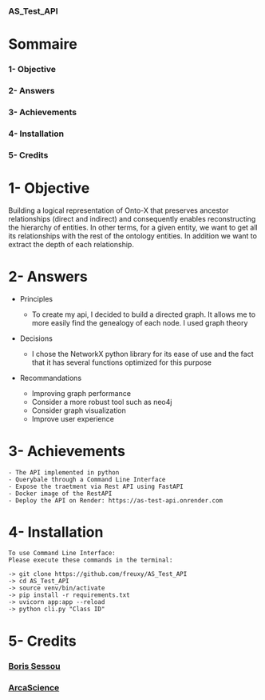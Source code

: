 ### AS_Test_API


# Sommaire
### 1- Objective
### 2- Answers
### 3- Achievements
### 4- Installation
### 5- Credits

# 1- Objective

Building a logical representation of Onto-X that preserves ancestor relationships (direct and indirect) and consequently enables reconstructing the hierarchy of entities. In other terms, for a given entity, we want to get all its relationships with the rest of the ontology entities. In addition we want to extract the depth of each relationship.

# 2- Answers
- Principles
    * To create my api, I decided to build a directed graph. It allows me to more easily find the genealogy of each node. I used graph theory

- Decisions
    * I chose the NetworkX python library
    for its ease of use and the fact that it has several functions optimized for this purpose

- Recommandations
    * Improving graph performance
    * Consider a more robust tool such as neo4j
    * Consider graph visualization
    * Improve user experience



# 3- Achievements
    - The API implemented in python 
    - Querybale through a Command Line Interface
    - Expose the traetment via Rest API using FastAPI
    - Docker image of the RestAPI
    - Deploy the API on Render: https://as-test-api.onrender.com
# 4- Installation
    To use Command Line Interface:
    Please execute these commands in the terminal:

    -> git clone https://github.com/freuxy/AS_Test_API
    -> cd AS_Test_API
    -> source venv/bin/activate
    -> pip install -r requirements.txt
    -> uvicorn app:app --reload
    -> python cli.py "Class ID"

# 5- Credits

### <a href="https://www.linkedin.com/in/boris-sessou/">Boris Sessou</a>
### <a href="https://www.arcascience.ai/">ArcaScience</a>